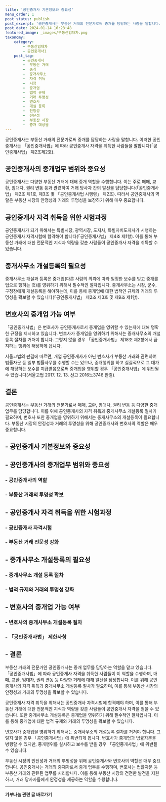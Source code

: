 ```yaml
---
title: '공인중개사 기본정보와 중요성'
menu_order: 1
post_status: publish
post_excerpt: '공인중개사는 부동산 거래의 전문가로써 중개를 담당하는 사람을 말합니다. 이러한 공인중개사는  공인중개사법 에 따라 공인중개사 자격을 취득한 사람들을 말합니다  공인중개사법  제2조제2호 .'
post_date: 2024-01-14 16:23:48
featured_image: _images/부동산임대차.png
taxonomy:
    category:
        - 부동산임대차
        - 공인중개사1
    post_tag:
        - 공인중개사
        -  부동산 거래
        -  중개
        -  중개사무소
        -  자격 취득
        -  시험
        -  중개업
        -  법적 규제
        -  거래 투명성
        -  변호사
        -  개설 등록
        -  안정성
        -  전문성
        -  부동산 시장
        -  중개 대상물
---
```



공인중개사는 부동산 거래의 전문가로써 중개를 담당하는 사람을 말합니다. 이러한 공인중개사는 「공인중개사법」에 따라 공인중개사 자격을 취득한 사람들을 말합니다(「공인중개사법」 제2조제2호).

## 공인중개사의 중개업무 범위와 중요성

공인중개사는 다양한 부동산 거래에 대해 중개 역할을 수행합니다. 이는 주로 매매, 교환, 임대차, 권리 변동 등과 관련하여 거래 당사자 간의 알선을 담당합니다(「공인중개사법」 제2조 제1호, 제3조 및 「공인중개사법 시행령」 제2조). 따라서 공인중개사의 역할은 부동산 시장의 안정성과 거래의 투명성을 보장하기 위해 매우 중요합니다.

## 공인중개사 자격 취득을 위한 시험과정

공인중개사가 되기 위해서는 특별시장, 광역시장, 도지사, 특별자치도지사가 시행하는 공인중개사 자격시험에 합격해야 합니다(「공인중개사법」 제4조 제1항). 이를 통해 부동산 거래에 대한 전문적인 지식과 역량을 갖춘 사람들이 공인중개사 자격을 취득할 수 있습니다.

## 중개사무소 개설등록의 필요성

중개사무소 개설과 등록은 중개업(다른 사람의 의뢰에 따라 일정한 보수를 받고 중개를 업으로 행하는 것)를 영위하기 위해서 필수적인 절차입니다. 중개사무소는 시장, 군수, 구청장에게 개설등록을 해야하는데, 이를 통해 중개업에 대한 법적인 규제와 거래의 투명성을 확보할 수 있습니다(「공인중개사법」 제2조 제3호 및 제9조 제1항).

## 변호사의 중개업 가능 여부

「공인중개사법」은 변호사가 공인중개사로서 중개업을 영위할 수 있는지에 대해 명확한 규정을 제시하고 있습니다. 변호사가 중개업을 영위하기 위해서는 중개사무소의 개설등록 절차를 거쳐야 합니다. 그렇지 않을 경우 「공인중개사법」 제18조 제2항에서 금지하는 행위에 해당하게 됩니다.

서울고법의 판결에 따르면, 개업 공인중개사가 아닌 변호사가 부동산 거래와 관련하여 법률자문 등 일부 법률사무를 수행할 수는 있으나, 중개행위를 하고 실질적으로 그 대가에 해당하는 보수를 지급받음으로써 중개업을 영위할 경우 「공인중개사법」에 위반될 수 있습니다(서울고법 2017. 12. 13. 선고 2016노3746 판결).

## 결론

공인중개사는 부동산 거래의 전문가로서 매매, 교환, 임대차, 권리 변동 등 다양한 중개 업무를 담당합니다. 이를 위해 공인중개사의 자격 취득과 중개사무소 개설등록 절차가 필요하며, 변호사 또한 중개업을 영위하기 위해서는 중개사무소의 개설등록이 필요합니다. 부동산 시장의 안정성과 거래의 투명성을 위해 공인중개사와 변호사의 역할은 매우 중요합니다.

##   - 공인중개사 기본정보와 중요성
##   - 공인중개사의 중개업무 범위와 중요성
###   - 공인중개사의 역할
###   - 부동산 거래의 투명성 확보
##   - 공인중개사 자격 취득을 위한 시험과정
###   - 공인중개사 자격시험
###   - 부동산 거래 전문성 강화
##   - 중개사무소 개설등록의 필요성
###   - 중개사무소 개설 등록 절차
###   - 법적 규제와 거래의 투명성 강화
##   - 변호사의 중개업 가능 여부
###   - 변호사의 중개사무소 개설등록 절차
###   - 「공인중개사법」 제한사항
##   - 결론

부동산 거래의 전문가인 공인중개사는 중개 업무를 담당하는 역할을 맡고 있습니다. 「공인중개사법」에 따라 공인중개사 자격을 취득한 사람들이 이 역할을 수행하며, 매매, 교환, 임대차, 권리 변동 등 다양한 거래에 대해 알선을 담당합니다. 이를 위해 공인중개사의 자격 취득과 중개사무소 개설등록 절차가 필요하며, 이를 통해 부동산 시장의 안정성과 거래의 투명성을 확보할 수 있습니다.

공인중개사 자격 취득을 위해서는 공인중개사 자격시험에 합격해야 하며, 이를 통해 부동산 거래에 대한 전문적인 지식과 역량을 갖춘 사람들이 공인중개사 자격을 얻을 수 있습니다. 또한 중개사무소 개설등록은 중개업을 영위하기 위해 필수적인 절차입니다. 이를 통해 중개업에 대한 법적 규제와 거래의 투명성을 확보할 수 있습니다.

변호사가 중개업을 영위하기 위해서는 중개사무소의 개설등록 절차를 거쳐야 합니다. 그렇지 않을 경우 「공인중개사법」에 위반되게 됩니다. 변호사가 중개업과 법률자문을 병행할 수 있지만, 중개행위를 실시하고 보수를 받을 경우 「공인중개사법」에 위반될 수 있습니다.

부동산 시장의 안전성과 거래의 투명성을 위해 공인중개사와 변호사의 역할은 매우 중요합니다. 공인중개사는 거래의 중재자로서 중개 업무를 수행하며, 변호사는 법률자문 등 부동산 거래와 관련된 업무를 처리합니다. 이를 통해 부동산 시장의 건전한 발전을 지원하고, 거래 당사자들에게 안정성을 제공하는 역할을 수행합니다.
<!-- wp:separator -->
<hr class="wp-block-separator has-alpha-channel-opacity"/>
<!-- /wp:separator -->

<!-- wp:group {"backgroundColor":"base","layout":{"type":"constrained"}} -->
<div class="wp-block-group has-base-background-color has-background"><!-- wp:paragraph {"align":"center","fontSize":"medium"} -->
<p class="has-text-align-center has-large-font-size"><strong>기부나눔 관련 글 바로가기</strong></p>
<!-- /wp:paragraph -->


<!-- wp:latest-posts
{"categories":[{"id":15165,"count":19,"description":"","link":"https://uknowlaw.com/category/%ea%b8%b0%eb%b6%80%eb%82%98%eb%88%94/","name":"기부나눔","slug":"기부나눔","taxonomy":"category","parent":0,"meta":[],"_links":{"self":[{"href":"https://uknowlaw.com/wp-json/wp/v2/categories/15165"}],"collection":[{"href":"https://uknowlaw.com/wp-json/wp/v2/categories"}],"about":[{"href":"https://uknowlaw.com/wp-json/wp/v2/taxonomies/category"}],"wp:post_type":[{"href":"https://uknowlaw.com/wp-json/wp/v2/posts?categories=15165"}],"curies":[{"name":"wp","href":"https://api.w.org/{rel}","templated":true}]}}],"postsToShow":100,"excerptLength":28,"postLayout":"grid","columns":2,"featuredImageAlign":"left","featuredImageSizeSlug":"large","fontSize":"small"} /--></div>
<!-- /wp:group -->